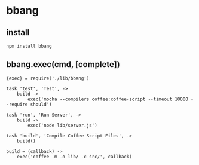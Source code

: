 # bbang

## install

	npm install bbang
	
## bbang.exec(cmd, [complete])

	{exec} = require('./lib/bbang')

	task 'test', 'Test', ->
		build ->
			exec('mocha --compilers coffee:coffee-script --timeout 10000 --require should')
	
	task 'run', 'Run Server', ->
		build ->
			exec('node lib/server.js')
	
	task 'build', 'Compile Coffee Script Files', ->
		build()
			
	build = (callback) ->
		exec('coffee -m -o lib/ -c src/', callback)

